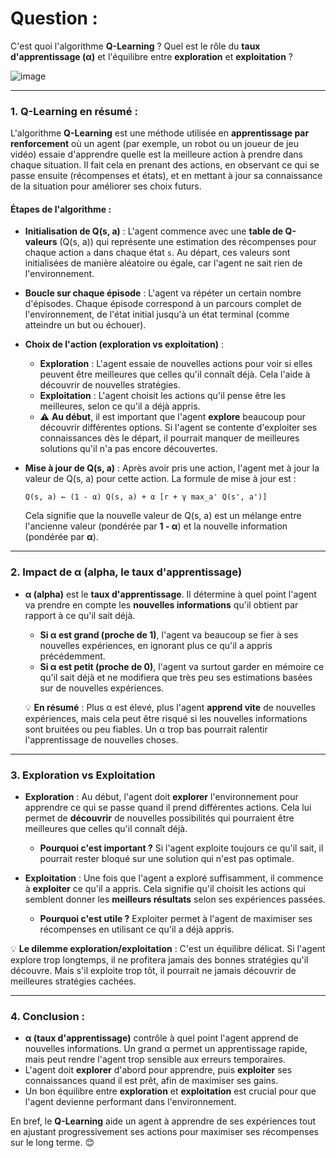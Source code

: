 
# **Question :**  

C'est quoi l'algorithme **Q-Learning** ? Quel est  le rôle du **taux d'apprentissage (α)** et l'équilibre entre **exploration** et **exploitation** ?


![image](https://github.com/user-attachments/assets/d438cd05-297b-4c3c-a28a-29b89cce3921)


---

### 1. **Q-Learning en résumé :**

L'algorithme **Q-Learning** est une méthode utilisée en **apprentissage par renforcement** où un agent (par exemple, un robot ou un joueur de jeu vidéo) essaie d'apprendre quelle est la meilleure action à prendre dans chaque situation. Il fait cela en prenant des actions, en observant ce qui se passe ensuite (récompenses et états), et en mettant à jour sa connaissance de la situation pour améliorer ses choix futurs.

#### **Étapes de l'algorithme :**

- **Initialisation de Q(s, a)** : L'agent commence avec une **table de Q-valeurs** (Q(s, a)) qui représente une estimation des récompenses pour chaque action `a` dans chaque état `s`. Au départ, ces valeurs sont initialisées de manière aléatoire ou égale, car l'agent ne sait rien de l'environnement.

- **Boucle sur chaque épisode** : L'agent va répéter un certain nombre d'épisodes. Chaque épisode correspond à un parcours complet de l'environnement, de l'état initial jusqu'à un état terminal (comme atteindre un but ou échouer).

- **Choix de l'action (exploration vs exploitation)** : 
  - **Exploration** : L'agent essaie de nouvelles actions pour voir si elles peuvent être meilleures que celles qu'il connaît déjà. Cela l'aide à découvrir de nouvelles stratégies.
  - **Exploitation** : L'agent choisit les actions qu'il pense être les meilleures, selon ce qu'il a déjà appris.
  - ⚠️ **Au début**, il est important que l'agent **explore** beaucoup pour découvrir différentes options. Si l'agent se contente d'exploiter ses connaissances dès le départ, il pourrait manquer de meilleures solutions qu'il n'a pas encore découvertes.

- **Mise à jour de Q(s, a)** : Après avoir pris une action, l'agent met à jour la valeur de Q(s, a) pour cette action. La formule de mise à jour est :
  ``` 
  Q(s, a) ← (1 - α) Q(s, a) + α [r + γ max_a' Q(s', a')]
  ```
  Cela signifie que la nouvelle valeur de Q(s, a) est un mélange entre l'ancienne valeur (pondérée par **1 - α**) et la nouvelle information (pondérée par **α**).

---

### 2. **Impact de α (alpha, le taux d'apprentissage)**

- **α (alpha)** est le **taux d'apprentissage**. Il détermine à quel point l'agent va prendre en compte les **nouvelles informations** qu'il obtient par rapport à ce qu'il sait déjà.
  - **Si α est grand (proche de 1)**, l'agent va beaucoup se fier à ses nouvelles expériences, en ignorant plus ce qu'il a appris précédemment.
  - **Si α est petit (proche de 0)**, l'agent va surtout garder en mémoire ce qu'il sait déjà et ne modifiera que très peu ses estimations basées sur de nouvelles expériences.
  
  💡 **En résumé** : Plus α est élevé, plus l'agent **apprend vite** de nouvelles expériences, mais cela peut être risqué si les nouvelles informations sont bruitées ou peu fiables. Un α trop bas pourrait ralentir l'apprentissage de nouvelles choses.

---

### 3. **Exploration vs Exploitation**

- **Exploration** : Au début, l'agent doit **explorer** l'environnement pour apprendre ce qui se passe quand il prend différentes actions. Cela lui permet de **découvrir** de nouvelles possibilités qui pourraient être meilleures que celles qu'il connaît déjà.
  - **Pourquoi c'est important ?** Si l'agent exploite toujours ce qu'il sait, il pourrait rester bloqué sur une solution qui n'est pas optimale.

- **Exploitation** : Une fois que l'agent a exploré suffisamment, il commence à **exploiter** ce qu'il a appris. Cela signifie qu'il choisit les actions qui semblent donner les **meilleurs résultats** selon ses expériences passées.
  - **Pourquoi c'est utile ?** Exploiter permet à l'agent de maximiser ses récompenses en utilisant ce qu'il a déjà appris.

💡 **Le dilemme exploration/exploitation** : C'est un équilibre délicat. Si l'agent explore trop longtemps, il ne profitera jamais des bonnes stratégies qu'il découvre. Mais s'il exploite trop tôt, il pourrait ne jamais découvrir de meilleures stratégies cachées.

---

### 4. **Conclusion :**

- **α (taux d'apprentissage)** contrôle à quel point l'agent apprend de nouvelles informations. Un grand α permet un apprentissage rapide, mais peut rendre l'agent trop sensible aux erreurs temporaires.
- L'agent doit **explorer** d'abord pour apprendre, puis **exploiter** ses connaissances quand il est prêt, afin de maximiser ses gains.
- Un bon équilibre entre **exploration** et **exploitation** est crucial pour que l'agent devienne performant dans l'environnement.

En bref, le **Q-Learning** aide un agent à apprendre de ses expériences tout en ajustant progressivement ses actions pour maximiser ses récompenses sur le long terme. 😊
